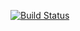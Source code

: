 <p>
  <a href="https://travis-ci.org/SoyaManabe/MinDeep"><img
		alt="Build Status"
		src="https://travis-ci.org/SoyaManabe/MinDeep.svg?branch=master"></a>
</p>
